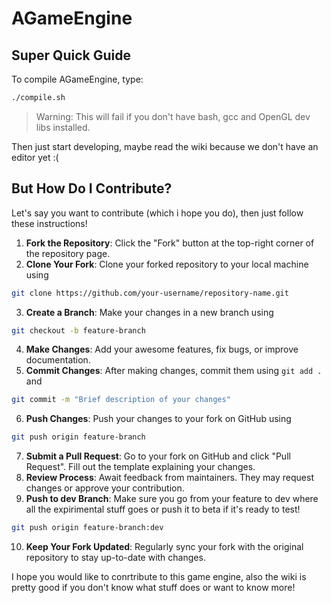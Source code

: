 # AGameEngine

## Super Quick Guide

To compile AGameEngine, type:
```bash
./compile.sh

```
> Warning: This will fail if you don't have bash, gcc and OpenGL dev libs installed.

Then just start developing, maybe read the wiki because we don't have an editor yet :(

## But How Do I Contribute?

Let's say you want to contribute (which i hope you do), then just follow these instructions!

1. **Fork the Repository**: Click the "Fork" button at the top-right corner of the repository page.
2. **Clone Your Fork**: Clone your forked repository to your local machine using 
```bash
git clone https://github.com/your-username/repository-name.git
```
3. **Create a Branch**: Make your changes in a new branch using
```bash
git checkout -b feature-branch
```
4. **Make Changes**: Add your awesome features, fix bugs, or improve documentation.
5. **Commit Changes**: After making changes, commit them using `git add .` and 
```bash
git commit -m "Brief description of your changes"
```
6. **Push Changes**: Push your changes to your fork on GitHub using 
```bash
git push origin feature-branch
```
7. **Submit a Pull Request**: Go to your fork on GitHub and click "Pull Request". Fill out the template explaining your changes.
8. **Review Process**: Await feedback from maintainers. They may request changes or approve your contribution.
9. **Push to dev Branch**: Make sure you go from your feature to dev where all the expirimental stuff goes or push it to beta if it's ready to test!
```bash
git push origin feature-branch:dev
```
10. **Keep Your Fork Updated**: Regularly sync your fork with the original repository to stay up-to-date with changes.

I hope you would like to conrtribute to this game engine, also the wiki is pretty good if you don't know what stuff does or want to know more!